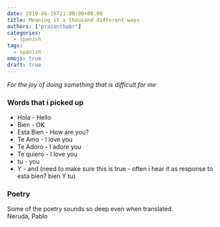 ```yaml
---
date: 2019-06-16T21:00:00+06:00
title: Meaning it a thousand different ways
authors: ["prasanthabr"]
categories:
  - spanish
tags:
  - spanish
emoji: true
draft: true
---
```


_For the joy of doing something that is difficult for me_

### Words that i picked up

- Hola - Hello
- Bien - OK
- Esta Bien - How are you?
- Te Amo - I love you
- Te Adoro - I adore you
- Te quiero - I love you
- tu - you
- Y - and (need to make sure this is true - often i hear it as response to esta bien? bien Y tu)

### Poetry

Some of the poetry sounds so deep even when translated.  
Neruda, Pablo
